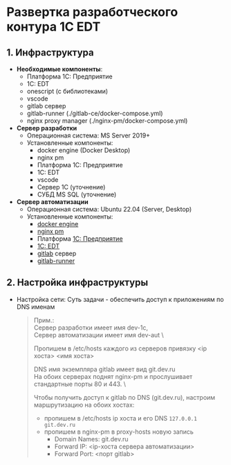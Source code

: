 # Развертка разработческого контура 1С EDT
## 1. Инфраструктура
   - <b>Необходимые компоненты</b>:
      - Платформа 1С: Предприятие
      - 1C: EDT
      - onescript (с библиотеками)
      - vscode
      - gitlab сервер
      - gitlab-runner (./gitlab-ce/docker-compose.yml)
      - nginx proxy manager (./nginx-pm/docker-compose.yml)
   - <b>Сервер разработки</b>
     - Операционная система: MS Server 2019+
     - Установленные компоненты:
         - docker engine (Docker Desktop)
         - nginx pm
         - Платформа 1С: Предприятие
         - 1C: EDT
         - vscode
         - Сервер 1С (уточнение)
         - СУБД MS SQL (уточнение)
   - <b>Сервер автоматизации</b>
     - Операционная система: Ubuntu 22.04 (Server, Desktop)
     - Установленные компоненты:
         - [docker engine](https://docs.docker.com/engine/install/)
         - [nginx pm](https://nginxproxymanager.com/setup/)
         - Платформа [1С: Предприятие](https://releases.1c.ru/project/Platform83)
         - [1C: EDT](https://releases.1c.ru/project/DevelopmentTools10)
         - [gitlab](https://docs.gitlab.com/install/package/) сервер
         - [gitlab-runner](https://docs.gitlab.com/runner/install/linux-repository/)

## 2. Настройка инфраструктуры
   - Настройка сети:
     Суть задачи - обеспечить доступ к приложениям по DNS именам
     > Прим.: \
     > Сервер разработки имеет имя dev-1c, \
     > Сервер автоматизации имеет имя dev-aut \
     >
     > Пропишем в /etc/hosts каждого из серверов привязку <ip хоста> <имя хоста>
     > 
     > DNS имя экземпляра gitlab имеет вид git.dev.ru \
     > На обоих серверах поднят nginx-pm и прослушивает стандартные порты 80 и 443. \
     >
     > Чтобы получить доступ к gitlab по DNS (git.dev.ru), настроим маршрутизацию на обоих хостах:
     > - пропишем в /etc/hosts ip хоста и его DNS ```127.0.0.1 git.dev.ru```
     > - пропишем в nginx-pm в proxy-hosts новую запись
     >   - Domain Names: git.dev.ru
     >   - Forward IP: <ip-хоста сервера автоматизации>
     >   - Forward Port: <порт gitlab>
     >

